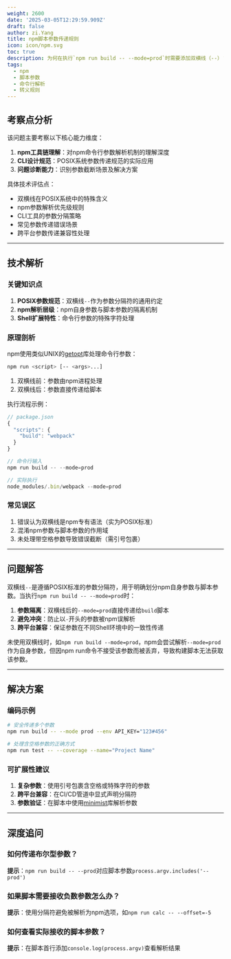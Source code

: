 ```yaml
---
weight: 2600
date: '2025-03-05T12:29:59.909Z'
draft: false
author: zi.Yang
title: npm脚本参数传递规则
icon: icon/npm.svg
toc: true
description: 为何在执行`npm run build -- --mode=prod`时需要添加双横线（--）？请解释npm参数解析机制及如何避免参数被错误截断。
tags:
  - npm
  - 脚本参数
  - 命令行解析
  - 转义规则
---
```


## 考察点分析

该问题主要考察以下核心能力维度：

1. **npm工具链理解**：对npm命令行参数解析机制的理解深度
2. **CLI设计规范**：POSIX系统参数传递规范的实际应用
3. **问题诊断能力**：识别参数截断场景及解决方案

具体技术评估点：

- 双横线在POSIX系统中的特殊含义
- npm参数解析优先级规则
- CLI工具的参数分隔策略
- 常见参数传递错误场景
- 跨平台参数传递兼容性处理

---

## 技术解析

### 关键知识点

1. **POSIX参数规范**：双横线`--`作为参数分隔符的通用约定
2. **npm解析层级**：npm自身参数与脚本参数的隔离机制
3. **Shell扩展特性**：命令行参数的特殊字符处理

### 原理剖析

npm使用类似UNIX的[getopt](https://man7.org/linux/man-pages/man3/getopt.3.html)库处理命令行参数：

```bash
npm run <script> [-- <args>...]
```

1. 双横线前：参数由npm进程处理
2. 双横线后：参数直接传递给脚本

执行流程示例：

```javascript
// package.json
{
  "scripts": {
    "build": "webpack"
  }
}

// 命令行输入
npm run build -- --mode=prod

// 实际执行
node_modules/.bin/webpack --mode=prod
```

### 常见误区

1. 错误认为双横线是npm专有语法（实为POSIX标准）
2. 混淆npm参数与脚本参数的作用域
3. 未处理带空格参数导致错误截断（需引号包裹）

---

## 问题解答

双横线`--`是遵循POSIX标准的参数分隔符，用于明确划分npm自身参数与脚本参数。当执行`npm run build -- --mode=prod`时：

1. **参数隔离**：双横线后的`--mode=prod`直接传递给`build`脚本
2. **避免冲突**：防止以`-`开头的参数被npm误解析
3. **跨平台兼容**：保证参数在不同Shell环境中的一致性传递

未使用双横线时，如`npm run build --mode=prod`，npm会尝试解析`--mode=prod`作为自身参数，但因npm run命令不接受该参数而被丢弃，导致构建脚本无法获取该参数。

---

## 解决方案

### 编码示例

```bash
# 安全传递多个参数
npm run build -- --mode prod --env API_KEY="123#456" 

# 处理含空格参数的正确方式
npm run test -- --coverage --name="Project Name"
```

### 可扩展性建议

1. **复杂参数**：使用引号包裹含空格或特殊字符的参数
2. **跨平台兼容**：在CI/CD管道中显式声明分隔符
3. **参数验证**：在脚本中使用[minimist](https://www.npmjs.com/package/minimist)库解析参数

---

## 深度追问

### 如何传递布尔型参数？

**提示**：`npm run build -- --prod`对应脚本参数`process.argv.includes('--prod')`

### 如果脚本需要接收负数参数怎么办？

**提示**：使用分隔符避免被解析为npm选项，如`npm run calc -- --offset=-5`

### 如何查看实际接收的脚本参数？

**提示**：在脚本首行添加`console.log(process.argv)`查看解析结果
